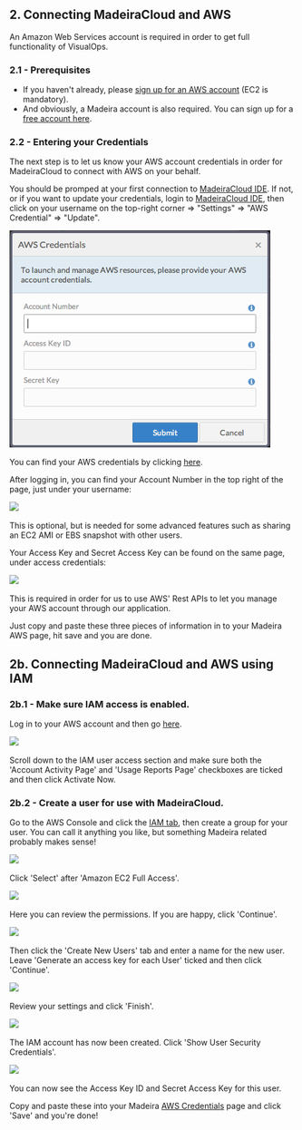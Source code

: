 ## 2. Connecting MadeiraCloud and AWS
An Amazon Web Services account is required in order to get full functionality of VisualOps.

### 2.1 - Prerequisites
- If you haven't already, please [sign up for an AWS account](http://aws.amazon.com/) (EC2 is mandatory).
- And obviously, a Madeira account is also required. You can sign up for a [free account here](https://ide.madeiracloud.com/register/).

### 2.2 - Entering your Credentials
The next step is to let us know your AWS account credentials in order for MadeiraCloud to connect with AWS on your behalf.

You should be promped at your first connection to [MadeiraCloud IDE](https://ide.madeiracloud.com/). If not, or if you want to update your credentials, login to [MadeiraCloud IDE](https://ide.madeiracloud.com/login/), then click on your username on the top-right corner => "Settings" => "AWS Credential" => "Update".

![](aws_cred.png)

You can find your AWS credentials by clicking [here](https://aws-portal.amazon.com/gp/aws/securityCredentials).

After logging in, you can find your Account Number in the top right of the page, just under your username:

![](https://s3-ap-northeast-1.amazonaws.com/madeiraassets/kb/kb-connect-acc.png)

This is optional, but is needed for some advanced features such as sharing an EC2 AMI or EBS snapshot with other users.

Your Access Key and Secret Access Key can be found on the same page, under access credentials:

![](https://s3-ap-northeast-1.amazonaws.com/madeiraassets/kb/kb-connect-keys.png)

This is required in order for us to use AWS' Rest APIs to let you manage your AWS account through our application.

Just copy and paste these three pieces of information in to your Madeira AWS page, hit save and you are done.

## 2b. Connecting MadeiraCloud and AWS using IAM
### 2b.1 - Make sure IAM access is enabled.
Log in to your AWS account and then go [here](https://aws-portal.amazon.com/gp/aws/manageYourAccount).

![](https://s3-ap-northeast-1.amazonaws.com/madeiraassets/kb/kb-iam-active.png)

Scroll down to the IAM user access section and make sure both the 'Account Activity Page' and 'Usage Reports Page' checkboxes are ticked and then click Activate Now.

### 2b.2 - Create a user for use with MadeiraCloud.
Go to the AWS Console and click the [IAM tab](https://console.aws.amazon.com/iam/home), then create a group for your user. You can call it anything you like, but something Madeira related probably makes sense!

![](https://s3-ap-northeast-1.amazonaws.com/madeiraassets/kb/kb-iam-create-group.png)

Click 'Select' after 'Amazon EC2 Full Access'.

![](https://s3-ap-northeast-1.amazonaws.com/madeiraassets/kb/kb-iam-ec2-full.png)

Here you can review the permissions. If you are happy, click 'Continue'.

![](https://s3-ap-northeast-1.amazonaws.com/madeiraassets/kb/kb-iam-policy.png)

Then click the 'Create New Users' tab and enter a name for the new user. Leave 'Generate an access key for each User' ticked and then click 'Continue'.

![](https://s3-ap-northeast-1.amazonaws.com/madeiraassets/kb/kb-iam-new.png)

Review your settings and click 'Finish'.

![](https://s3-ap-northeast-1.amazonaws.com/madeiraassets/kb/kb-iam-review.png)

The IAM account has now been created. Click 'Show User Security Credentials'.

![](https://s3-ap-northeast-1.amazonaws.com/madeiraassets/kb/kb-iam-cred.png)

You can now see the Access Key ID and Secret Access Key for this user.

Copy and paste these into your Madeira [AWS Credentials](https://my.madeiracloud.com/user/me/edit/AWS) page and click 'Save' and you're done!
